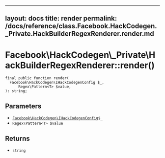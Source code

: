
***

layout: docs
title: render
permalink: /docs/reference/class.Facebook.HackCodegen._Private.HackBuilderRegexRenderer.render.md
---







# Facebook\\HackCodegen\\_Private\\HackBuilderRegexRenderer::render()




``` Hack
final public function render(
  Facebook\HackCodegen\IHackCodegenConfig $_,
      Regex\Pattern<T> $value,
): string;
```




## Parameters




* [` Facebook\HackCodegen\IHackCodegenConfig `](<interface.Facebook.HackCodegen.IHackCodegenConfig.md>)`` $_ ``
* ` Regex\Pattern<T> $value `




## Returns




- ` string `